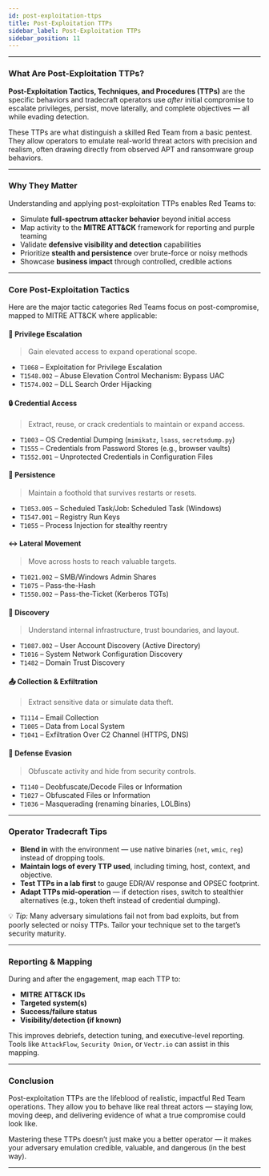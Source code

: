```yaml
---
id: post-exploitation-ttps
title: Post-Exploitation TTPs
sidebar_label: Post-Exploitation TTPs
sidebar_position: 11
---
```


---

### What Are Post-Exploitation TTPs?

**Post-Exploitation Tactics, Techniques, and Procedures (TTPs)** are the specific behaviors and tradecraft operators use *after* initial compromise to escalate privileges, persist, move laterally, and complete objectives — all while evading detection.

These TTPs are what distinguish a skilled Red Team from a basic pentest. They allow operators to emulate real-world threat actors with precision and realism, often drawing directly from observed APT and ransomware group behaviors.

---

### Why They Matter

Understanding and applying post-exploitation TTPs enables Red Teams to:
- Simulate **full-spectrum attacker behavior** beyond initial access
- Map activity to the **MITRE ATT&CK** framework for reporting and purple teaming
- Validate **defensive visibility and detection** capabilities
- Prioritize **stealth and persistence** over brute-force or noisy methods
- Showcase **business impact** through controlled, credible actions

---

### Core Post-Exploitation Tactics

Here are the major tactic categories Red Teams focus on post-compromise, mapped to MITRE ATT&CK where applicable:

#### 🔼 Privilege Escalation
> Gain elevated access to expand operational scope.
- `T1068` – Exploitation for Privilege Escalation
- `T1548.002` – Abuse Elevation Control Mechanism: Bypass UAC
- `T1574.002` – DLL Search Order Hijacking

#### 🔒 Credential Access
> Extract, reuse, or crack credentials to maintain or expand access.
- `T1003` – OS Credential Dumping (`mimikatz`, `lsass`, `secretsdump.py`)
- `T1555` – Credentials from Password Stores (e.g., browser vaults)
- `T1552.001` – Unprotected Credentials in Configuration Files

#### 🔁 Persistence
> Maintain a foothold that survives restarts or resets.
- `T1053.005` – Scheduled Task/Job: Scheduled Task (Windows)
- `T1547.001` – Registry Run Keys
- `T1055` – Process Injection for stealthy reentry

#### ↔️ Lateral Movement
> Move across hosts to reach valuable targets.
- `T1021.002` – SMB/Windows Admin Shares
- `T1075` – Pass-the-Hash
- `T1550.002` – Pass-the-Ticket (Kerberos TGTs)

#### 🧭 Discovery
> Understand internal infrastructure, trust boundaries, and layout.
- `T1087.002` – User Account Discovery (Active Directory)
- `T1016` – System Network Configuration Discovery
- `T1482` – Domain Trust Discovery

#### 📤 Collection & Exfiltration
> Extract sensitive data or simulate data theft.
- `T1114` – Email Collection
- `T1005` – Data from Local System
- `T1041` – Exfiltration Over C2 Channel (HTTPS, DNS)

#### 🫥 Defense Evasion
> Obfuscate activity and hide from security controls.
- `T1140` – Deobfuscate/Decode Files or Information
- `T1027` – Obfuscated Files or Information
- `T1036` – Masquerading (renaming binaries, LOLBins)

---

### Operator Tradecraft Tips

- **Blend in** with the environment — use native binaries (`net`, `wmic`, `reg`) instead of dropping tools.
- **Maintain logs of every TTP used**, including timing, host, context, and objective.
- **Test TTPs in a lab first** to gauge EDR/AV response and OPSEC footprint.
- **Adapt TTPs mid-operation** — if detection rises, switch to stealthier alternatives (e.g., token theft instead of credential dumping).

💡 *Tip:* Many adversary simulations fail not from bad exploits, but from poorly selected or noisy TTPs. Tailor your technique set to the target’s security maturity.

---

### Reporting & Mapping

During and after the engagement, map each TTP to:
- **MITRE ATT&CK IDs**
- **Targeted system(s)**
- **Success/failure status**
- **Visibility/detection (if known)**

This improves debriefs, detection tuning, and executive-level reporting. Tools like `AttackFlow`, `Security Onion`, or `Vectr.io` can assist in this mapping.

---

### Conclusion

Post-exploitation TTPs are the lifeblood of realistic, impactful Red Team operations. They allow you to behave like real threat actors — staying low, moving deep, and delivering evidence of what a true compromise could look like.

Mastering these TTPs doesn’t just make you a better operator — it makes your adversary emulation credible, valuable, and dangerous (in the best way).

---
